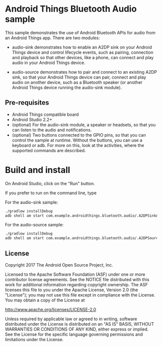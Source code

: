 Android Things Bluetooth Audio sample
=====================================

This sample demonstrates the use of Android Bluetooth APIs for audio from an
Android Things app. There are two modules:

- audio-sink demonstrates how to enable an A2DP sink on your Android Things
  device and control lifecycle events, such as pairing, connection and
  playback so that other devices, like a phone, can connect and play audio in
  your Android Things device.

- audio-source demonstrates how to pair and connect to an existing A2DP sink,
  so that your Android Things device can pair, connect and play audio on
  another device, such as a Bluetooth speaker (or another Android Things
  device running the audio-sink module).

Pre-requisites
--------------

- Android Things compatible board
- Android Studio 2.2+
- (optional) For the audio-sink module, a speaker or headsets, so that you can
  listen to the audio and notifications.
- (optional) Two buttons connected to the GPIO pins, so that you can control the
  sample at runtime. Without the buttons, you can use a keyboard or adb. For
  more on this, look at the activities, where the supported commands are
  described.


Build and install
=================

On Android Studio, click on the "Run" button.

If you prefer to run on the command line, type

For the audio-sink sample:
```bash
./gradlew installDebug
adb shell am start com.example.androidthings.bluetooth.audio/.A2DPSinkActivity
```

For the audio-source sample:
```bash
./gradlew installDebug
adb shell am start com.example.androidthings.bluetooth.audio/.A2DPSourceActivity
```

License
-------

Copyright 2017 The Android Open Source Project, Inc.

Licensed to the Apache Software Foundation (ASF) under one or more contributor
license agreements.  See the NOTICE file distributed with this work for
additional information regarding copyright ownership.  The ASF licenses this
file to you under the Apache License, Version 2.0 (the "License"); you may not
use this file except in compliance with the License.  You may obtain a copy of
the License at

  http://www.apache.org/licenses/LICENSE-2.0

Unless required by applicable law or agreed to in writing, software
distributed under the License is distributed on an "AS IS" BASIS, WITHOUT
WARRANTIES OR CONDITIONS OF ANY KIND, either express or implied.  See the
License for the specific language governing permissions and limitations under
the License.
